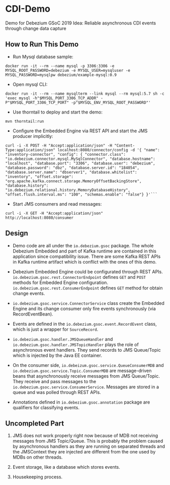 # CDI-Demo

Demo for Debezium GSoC 2019 Idea: Reliable asynchronous CDI events through change data capture

## How to Run This Demo

- Run Mysql database sample:

```
docker run -it --rm --name mysql -p 3306:3306 -e MYSQL_ROOT_PASSWORD=debezium -e MYSQL_USER=mysqluser -e MYSQL_PASSWORD=mysqlpw debezium/example-mysql:0.9
```

- Open mysql CLI:

```
docker run -it --rm --name mysqlterm --link mysql --rm mysql:5.7 sh -c 'exec mysql -h"$MYSQL_PORT_3306_TCP_ADDR" -P"$MYSQL_PORT_3306_TCP_PORT" -p"$MYSQL_ENV_MYSQL_ROOT_PASSWORD"'
```

- Use thorntail to deploy and start the demo:

```
mvn thorntail:run
```

- Configure the Embedded Engine via REST API and start the JMS producer implicitly:

```
curl -i -X POST -H "Accept:application/json" -H "Content-Type:application/json" localhost:8080/connector/config -d '{ "name": "inventory-connector", "config": { "connector.class": "io.debezium.connector.mysql.MySqlConnector", "database.hostname": "localhost", "database.port": "3306", "database.user": "debezium", "database.password": "dbz", "database.server.id": "184054", "database.server.name": "dbserver1", "database.whitelist": "inventory", "offset.storage": "org.apache.kafka.connect.storage.MemoryOffsetBackingStore", "database.history": "io.debezium.relational.history.MemoryDatabaseHistory", "offset.flush.interval.ms": "100", "schemas.enable": "false"} }'```
```

- Start JMS consumers and read messages:

```
curl -i -X GET -H "Accept:application/json" http://localhost:8080/consumer
```

## Design

- Demo code are all under the `io.debezium.gsoc` package. The whole Debezium Embedded and part of Kafka runtime are contained 
in this application since compatibility issue. There are some Kafka REST APIs in Kafka runtime artifact which is conflict with 
the ones of this demo.

- Debezium Embedded Engine could be configurated through REST APIs. `io.debezium.gsoc.rest.ConnectorEndpoint` defines 
`GET` and `POST` methods for Embedded Engine configuration. `io.debezium.gsoc.rest.ConsumerEndpoint` defines `GET` method
for obtain change events.

- `io.debezium.gsoc.service.ConnectorService` class create the Embedded Engine and its change consumer only fire events 
synchronously (via RecordEventBean).

- Events are defined in the `io.debezium.gsoc.event.RecordEvent` class, which is just a wrapper for `SourceRecord`.

- `io.debezium.gsoc.handler.JMSQueueHandler` and `io.debezium.gsoc.handler.JMSTopicHandler` plays the role of asynchronous 
event handlers. They send records to JMS Queue/Topic which is injected by the Java EE container.
 
- On the consumer side, `io.debeizum.gsoc.service.QueueConsumerMDB` and `io.debezium.gsoc.service.Topic.ConsumerMDB` are
 message-driven beans that asynchronously receive messages from JMS Queue/Topic. They receive and pass messages to the 
 `io.debezium.gsoc.service.ConsumerService`. Messages are stored in a queue and was polled through REST APIs.
 
- Annotations defined in `io.debezium.gsoc.annotation` package are qualifiers for classifying events.

## Uncompleted Part

1. JMS does not work properly right now because of MDB not receiving messages from JMS Topic/Queue. This is probably the 
problem caused by asynchronous handlers as they are running on separated threads and the JMSContext they are injected are 
different from the one used by MDBs on other threads.

2. Event storage, like a database which stores events.

3. Housekeeping process.